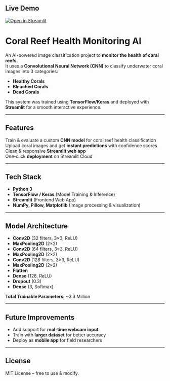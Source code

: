 ## Live Demo  
[![Open in Streamlit](https://static.streamlit.io/badges/streamlit_badge_black_white.svg)](https://coral-reef-health-ai-jogw9eiudfghfg7ncrpcip.streamlit.app/)

# Coral Reef Health Monitoring AI  

An AI-powered image classification project to **monitor the health of coral reefs**.  
It uses a **Convolutional Neural Network (CNN)** to classify underwater coral images into 3 categories:  

- **Healthy Corals**  
- **Bleached Corals**  
- **Dead Corals**  

This system was trained using **TensorFlow/Keras** and deployed with **Streamlit** for a smooth interactive experience.

---

## Features  
Train & evaluate a custom **CNN model** for coral reef health classification  
Upload coral images and get **instant predictions** with confidence scores  
Clean & responsive **Streamlit web app**  
One-click **deployment** on Streamlit Cloud  

---

## Tech Stack  
- **Python 3**  
- **TensorFlow / Keras** (Model Training & Inference)  
- **Streamlit** (Frontend Web App)  
- **NumPy, Pillow, Matplotlib** (Image processing & visualization)  

---

## Model Architecture  
- **Conv2D** (32 filters, 3×3, ReLU)  
- **MaxPooling2D** (2×2)  
- **Conv2D** (64 filters, 3×3, ReLU)  
- **MaxPooling2D** (2×2)  
- **Conv2D** (128 filters, 3×3, ReLU)  
- **MaxPooling2D** (2×2)  
- **Flatten**  
- **Dense** (128, ReLU)  
- **Dropout** (0.3)  
- **Dense** (3, Softmax)  

**Total Trainable Parameters:** ~3.3 Million  

---


## Future Improvements  
- Add support for **real-time webcam input**  
- Train with **larger dataset** for better accuracy  
- Deploy as **mobile app** for field researchers  

---

## License  
MIT License – free to use & modify.